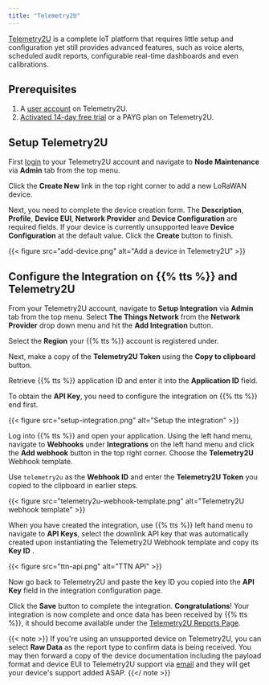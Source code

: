 ```yaml
---
title: "Telemetry2U"
---
```


[Telemetry2U](https://telemetry2u.com/) is a complete IoT platform that requires little setup and configuration yet still provides advanced features, such as voice alerts, scheduled audit reports, configurable real-time dashboards and even calibrations.

## Prerequisites

1. A [user account](https://telemetry2u.com/Identity/Account/Register) on Telemetry2U.
2. [Activated 14-day free trial](https://telemetry2u.com/Identity/Account/Manage/Subscriptions) or a PAYG plan on Telemetry2U.

## Setup Telemetry2U

First [login](https://telemetry2u.com/Identity/Account/Login) to your Telemetry2U account and navigate to **Node Maintenance** via **Admin** tab from the top menu.

Click the __Create New__ link in the top right corner to add a new LoRaWAN device.

Next, you need to complete the device creation form.  The __Description__, __Profile__, __Device EUI__, __Network Provider__ and __Device Configuration__ are required fields. If your device is currently unsupported leave __Device Configuration__ at the default value.  Click the __Create__ button to finish.

{{< figure src="add-device.png" alt="Add a device in Telemetry2U" >}}

## Configure the Integration on {{% tts %}} and Telemetry2U

From your Telemetry2U account, navigate to __Setup Integration__ via __Admin__ tab from the top menu. Select __The Things Network__ from the __Network Provider__ drop down menu and hit the __Add Integration__ button.

Select the __Region__ your {{% tts %}} account is registered under. 

Next, make a copy of the __Telemetry2U Token__ using the __Copy to clipboard__ button.

Retrieve {{% tts %}} application ID and enter it into the __Application ID__ field.

To obtain the **API Key**, you need to configure the integration on {{% tts %}} end first.

{{< figure src="setup-integration.png" alt="Setup the integration" >}}

Log into {{% tts %}} and open your application. Using the left hand menu, navigate to __Webhooks__ under __Integrations__ on the left hand menu and click the __Add webhook__ button in the top right corner. Choose the **Telemetry2U** Webhook template.

Use `telemetry2u` as the **Webhook ID** and enter the **Telemetry2U Token** you copied to the clipboard in earlier steps.

{{< figure src="telemetry2u-webhook-template.png" alt="Telemetry2U webhook template" >}}

When you have created the integration, use {{% tts %}} left hand menu to navigate to **API Keys**, select the downlink API key that was automatically created upon instantiating the Telemetry2U Webhook template and copy its **Key ID** .

{{< figure src="ttn-api.png" alt="TTN API" >}}

Now go back to Telemetry2U and paste the key ID you copied into the **API Key** field in the integration configuration page.

Click the **Save** button to complete the integration. **Congratulations**! Your integration is now complete and once data has been received by {{% tts %}}, it should become available under the [Telemetry2U Reports Page](https://telemetry2u.com/Reports). 

{{< note >}} If you're using an unsupported device on Telemetry2U, you can select **Raw Data** as the report type to confirm data is being received. You may then forward a copy of the device documentation including the payload format and device EUI to Telemetry2U support via [email](mailto:support@telemetry2u.com) and they will get your device's support added ASAP. {{</ note >}}
